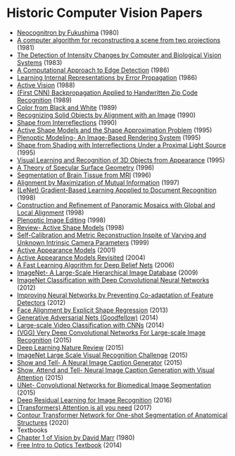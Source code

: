 # Historic Computer Vision Papers


 * [Neocognitron by Fukushima](https://github.com/sbgass/cv-reading-list/1980%20Neocognitron%20by%20Fukushima.pdf) (1980)
 * [A computer algorithm for reconstructing a scene from two projections](https://github.com/sbgass/cv-reading-list/1981%20A%20computer%20algorithm%20for%20reconstructing%20a%20scene%20from%20two%20projections.pdf) (1981)
 * [The Detection of Intensity Changes by Computer and Biological Vision Systems](https://github.com/sbgass/cv-reading-list/1983%20The%20Detection%20of%20Intensity%20Changes%20by%20Computer%20and%20Biological%20Vision%20Systems.pdf) (1983)
 * [A Computational Approach to Edge Detection](https://github.com/sbgass/cv-reading-list/1986%20A%20Computational%20Approach%20to%20Edge%20Detection.pdf) (1986)
 * [Learning Internal Representations by Error Propagation](https://github.com/sbgass/cv-reading-list/1986%20Learning%20Internal%20Representations%20by%20Error%20Propagation.pdf) (1986)
 * [Active Vision](https://github.com/sbgass/cv-reading-list/1988%20Active%20Vision.pdf) (1988)
 * [(First CNN) Backpropagation Applied to Handwritten Zip Code Recognition](https://github.com/sbgass/cv-reading-list/1989%20(First%20CNN)%20Backpropagation%20Applied%20to%20Handwritten%20Zip%20Code%20Recognition.pdf) (1989)
 * [Color from Black and White](https://github.com/sbgass/cv-reading-list/1989%20Color%20from%20Black%20and%20White.pdf) (1989)
 * [Recognizing Solid Objects by Alignment with an Image](https://github.com/sbgass/cv-reading-list/1990%20Recognizing%20Solid%20Objects%20by%20Alignment%20with%20an%20Image.pdf) (1990)
 * [Shape from Interreflections](https://github.com/sbgass/cv-reading-list/1990%20Shape%20from%20Interreflections.pdf) (1990)
 * [Active Shape Models and the Shape Approximation Problem](https://github.com/sbgass/cv-reading-list/1995%20Active%20Shape%20Models%20and%20the%20Shape%20Approximation%20Problem.pdf) (1995)
 * [Plenoptic Modeling- An Image-Based Rendering System](https://github.com/sbgass/cv-reading-list/1995%20Plenoptic%20Modeling-%20An%20Image-Based%20Rendering%20System.pdf) (1995)
 * [Shape from Shading with Interreflections Under a Proximal Light Source](https://github.com/sbgass/cv-reading-list/1995%20Shape%20from%20Shading%20with%20Interreflections%20Under%20a%20Proximal%20Light%20Source.pdf) (1995)
 * [Visual Learning and Recognition of 3D Objects from Appearance](https://github.com/sbgass/cv-reading-list/1995%20Visual%20Learning%20and%20Recognition%20of%203D%20Objects%20from%20Appearance.pdf) (1995)
 * [A Theory of Specular Surface Geometry](https://github.com/sbgass/cv-reading-list/1996%20A%20Theory%20of%20Specular%20Surface%20Geometry.pdf) (1996)
 * [Segmentation of Brain Tissue from MRI](https://github.com/sbgass/cv-reading-list/1996%20Segmentation%20of%20Brain%20Tissue%20from%20MRI.pdf) (1996)
 * [Alignment by Maximization of Mutual Information](https://github.com/sbgass/cv-reading-list/1997%20Alignment%20by%20Maximization%20of%20Mutual%20Information.pdf) (1997)
 * [(LeNet) Gradient-Based Learning Appplied to Document Recognition](https://github.com/sbgass/cv-reading-list/1998%20(LeNet)%20Gradient-Based%20Learning%20Appplied%20to%20Document%20Recognition.pdf) (1998)
 * [Construction and Refinement of Panoramic Mosaics with Global and Local Alignment](https://github.com/sbgass/cv-reading-list/1998%20Construction%20and%20Refinement%20of%20Panoramic%20Mosaics%20with%20Global%20and%20Local%20Alignment.pdf) (1998)
 * [Plenoptic Image Editing](https://github.com/sbgass/cv-reading-list/1998%20Plenoptic%20Image%20Editing.pdf) (1998)
 * [Review- Active Shape Models](https://github.com/sbgass/cv-reading-list/1998%20Review-%20Active%20Shape%20Models.pdf) (1998)
 * [Self-Calibration and Metric Reconstruction Inspite of Varying and Unknown Intrinsic Camera Parameters](https://github.com/sbgass/cv-reading-list/1999%20Self-Calibration%20and%20Metric%20Reconstruction%20Inspite%20of%20Varying%20and%20Unknown%20Intrinsic%20Camera%20Parameters.pdf) (1999)
 * [Active Appearance Models](https://github.com/sbgass/cv-reading-list/2001%20Active%20Appearance%20Models.pdf) (2001)
 * [Active Appearance Models Revisited](https://github.com/sbgass/cv-reading-list/2004%20Active%20Appearance%20Models%20Revisited.pdf) (2004)
 * [A Fast Learning Algorithm for Deep Belief Nets](https://github.com/sbgass/cv-reading-list/2006%20A%20Fast%20Learning%20Algorithm%20for%20Deep%20Belief%20Nets.pdf) (2006)
 * [ImageNet- A Large-Scale Hierarchical Image Database](https://github.com/sbgass/cv-reading-list/2009%20ImageNet-%20A%20Large-Scale%20Hierarchical%20Image%20Database.pdf) (2009)
 * [ImageNet Classification with Deep Convolutional Neural Networks](https://github.com/sbgass/cv-reading-list/2012%20ImageNet%20Classification%20with%20Deep%20Convolutional%20Neural%20Networks.pdf) (2012)
 * [Improving Neural Networks by Preventing Co-adaptation of Feature Detectors](https://github.com/sbgass/cv-reading-list/2012%20Improving%20Neural%20Networks%20by%20Preventing%20Co-adaptation%20of%20Feature%20Detectors.pdf) (2012)
 * [Face Alignment by Explicit Shape Regression](https://github.com/sbgass/cv-reading-list/2013%20Face%20Alignment%20by%20Explicit%20Shape%20Regression.pdf) (2013)
 * [Generative Adversarial Nets (Goodfellow)](https://github.com/sbgass/cv-reading-list/2014%20Generative%20Adversarial%20Nets%20(Goodfellow).pdf) (2014)
 * [Large-scale Video Classification with CNNs](https://github.com/sbgass/cv-reading-list/2014%20Large-scale%20Video%20Classification%20with%20CNNs.pdf) (2014)
 * [(VGG) Very Deep Convolutional Networks For Large-scale Image Recognition](https://github.com/sbgass/cv-reading-list/2015%20(VGG)%20Very%20Deep%20Convolutional%20Networks%20For%20Large-scale%20Image%20Recognition.pdf) (2015)
 * [Deep Learning Nature Review](https://github.com/sbgass/cv-reading-list/2015%20Deep%20Learning%20Nature%20Review.pdf) (2015)
 * [ImageNet Large Scale Visual Recognition Challenge](https://github.com/sbgass/cv-reading-list/2015%20ImageNet%20Large%20Scale%20Visual%20Recognition%20Challenge.pdf) (2015)
 * [Show and Tell- A Neural Image Caption Generator](https://github.com/sbgass/cv-reading-list/2015%20Show%20and%20Tell-%20A%20Neural%20Image%20Caption%20Generator.pdf) (2015)
 * [Show, Attend and Tell- Neural Image Caption Generation with Visual Attention](https://github.com/sbgass/cv-reading-list/2015%20Show,%20Attend%20and%20Tell-%20Neural%20Image%20Caption%20Generation%20with%20Visual%20Attention.pdf) (2015)
 * [UNet- Convolutional Networks for Biomedical Image Segmentation](https://github.com/sbgass/cv-reading-list/2015%20UNet-%20Convolutional%20Networks%20for%20Biomedical%20Image%20Segmentation.pdf) (2015)
 * [Deep Residual Learning for Image Recognition](https://github.com/sbgass/cv-reading-list/2016%20Deep%20Residual%20Learning%20for%20Image%20Recognition.pdf) (2016)
 * [(Transformers) Attention is all you need](https://github.com/sbgass/cv-reading-list/2017%20(Transformers)%20Attention%20is%20all%20you%20need.pdf) (2017)
 * [Contour Transformer Network for One-shot Segmentation of Anatomical Structures](https://github.com/sbgass/cv-reading-list/2020%20Contour%20Transformer%20Network%20for%20One-shot%20Segmentation%20of%20Anatomical%20Structures.pdf) (2020)
 * Textbooks
  * [Chapter 1 of Vision by David Marr](https://github.com/sbgass/cv-reading-list/1980%20Chapter%201%20of%20Vision%20by%20David%20Marr.pdf) (1980)
  * [Free Intro to Optics Textbook](https://github.com/sbgass/cv-reading-list/2014%20Free%20Intro%20to%20Optics%20Textbook.pdf) (2014)
